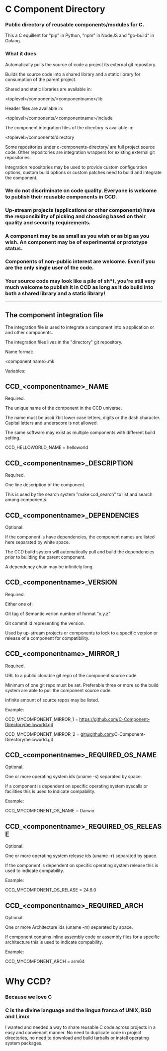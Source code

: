# C Component Directory

### Public directory of reusable components/modules for C.

This a C equillent for "pip" in Python, "npm" in NodeJS and "go-build" in Golang.

### What it does

Automatically pulls the source of code a project its external git repository.

Builds the source code into a shared library and a static library for consumption of the parent project.

Shared and static libraries are available in:

\<toplevel\>/components/\<componentname\>/lib

Header files are available in:

\<toplevel\>/components/\<componentname\>/include

The component integration files of the directory is available in:

\<toplevel\>/components/directory

Some repositories under c-components-directory/ are full project source code. Other repositories are integration wrappers for existing external git repositories.

Integration repositories may be used to provide custom configuration options, custom build options or custom patches need to build and integrate the component.

### We do not discriminate on code quality. Everyone is welcome to publish their reusable components in CCD.

### Up-stream projects (applications or other components) have the responsibility of picking and choosing based on their quality and security requirements.

### A component may be as small as you wish or as big as you wish. An component may be of experimental or prototype status.

### Components of non-public interest are welcome. Even if you are the only single user of the code.

### Your source code may look like a pile of sh*t, you're still very much welcome to publish it in CCD as long as it do build into both a shared library and a static library!

----------

## The component integration file

The integration file is used to integrate a component into a application or and other components.

The integration files lives in the "directory" git repository.

Name format:

\<component name\>.mk

Variables:

## CCD_\<componentname\>_NAME

Required.

The unique name of the component in the CCD universe.

The name must be ascii 7bit lower case letters, digits or the dash character. Capital letters and underscore is not allowed.

The same software may exist as multiple components with different build setting.

CCD_HELLOWORLD_NAME = helloworld

## CCD_\<componentname\>_DESCRIPTION

Required.

One line description of the component.

This is used by the search system "make ccd_search" to list and search among components.

## CCD_\<componentname\>_DEPENDENCIES

Optional.

If the component is have dependencies, the component names are listed here separated by white space.

The CCD build system will automatically pull and build the dependencies prior to building the parent component.

A dependency chain may be infinitely long.

## CCD_\<componentname\>_VERSION

Required.

Either one of:

Git tag of Semantic verion number of format "x.y.z"

Git commit id representing the version.

Used by up-stream projects or components to lock to a specific version or release of a component for compatibility.

## CCD_\<componentname\>_MIRROR_1

Required.

URL to a public clonable git repo of the component source code.

Minimum of one git repo must be set. Preferable three or more so the build system are able to pull the component source code.

Infinite amount of source repos may be listed.

Example:

CCD_MYCOMPONENT_MIRROR_1 = https://github.com/C-Component-Directory/helloworld.git

CCD_MYCOMPONENT_MIRROR_2 = git@github.com:C-Component-Directory/helloworld.git

## CCD_\<componentname\>_REQUIRED_OS_NAME

Optional.

One or more operating system ids (uname -s) separated by space.

If a component is dependent on specific operating system syscalls or facilities this is used to indicate compability.

Example:

CCD_MYCOMPONENT_OS_NAME = Darwin

## CCD_\<componentname\>_REQUIRED_OS_RELEASE

Optional.

One or more operating system release ids (uname -r) separated by space.

If the component is dependent on specific operating system release this is used to indicate compability.

Example:

CCD_MYCOMPONENT_OS_RELASE = 24.6.0

## CCD_\<componentname\>_REQUIRED_ARCH

Optional.

One or more Architecture ids (uname -m) separated by space.

If component contains inline assembly code or assembly files for a specific architecture this is used to indicate compability.

Example:

CCD_MYCOMPONENT_ARCH = arm64

# Why CCD?

### Because we love C

### C is the divine language and the lingua franca of UNIX, BSD and Linux

I wanted and needed a way to share reusable C code across projects in a easy and convienant manner. No need to duplicate code in project directories, no need to download and build tarballs or install operating system packages.
